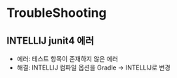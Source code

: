 
# TroubleShooting
## INTELLIJ junit4 에러
* 에러: 테스트 항목이 존재하지 않은 에러
* 해결: INTELLIJ 컴파일 옵션을 Gradle -> INTELLIJ로 변경 
 